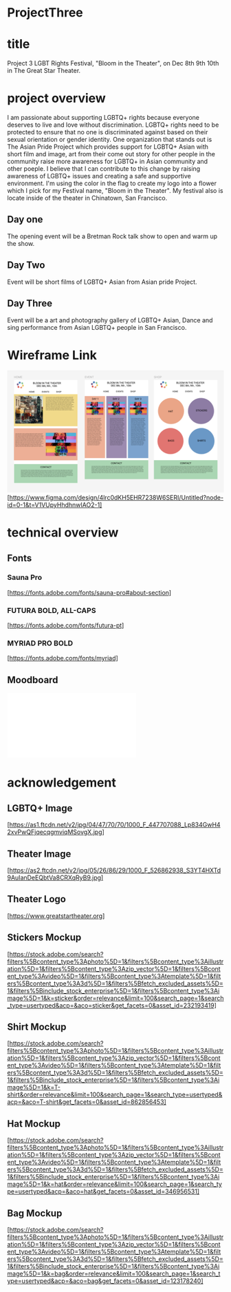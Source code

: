 # ProjectThree

# title
Project 3
LGBT Rights Festival, "Bloom in the Theater", on Dec 8th 9th 10th in The Great Star Theater.

# project overview
I am passionate about supporting LGBTQ+ rights because everyone deserves to live and love without discrimination. LGBTQ+ rights need to be protected to ensure that no one is discriminated against based on their sexual orientation or gender identity. One organization that stands out is The Asian Pride Project which provides support for LGBTQ+ Asian with short film and image, art from their come out story for other people in the community raise more awareness for LGBTQ+ in Asian community and other poeple. I believe that I can contribute to this change by raising awareness of LGBTQ+ issues and creating a safe and supportive environment. I'm using the color in the flag to create my logo into a flower which I pick for my Festival name, "Bloom in the Theater". My festival also is locate inside of the theater in Chinatown, San Francisco.

## Day one
The opening event will be a Bretman Rock talk show to open and warm up the show.

## Day Two
Event will be short films of LGBTQ+ Asian from Asian pride Project.

## Day Three
Event will be a art and photography gallery of LGBTQ+ Asian, Dance and sing performance from Asian LGBTQ+ people in San Francisco.

# Wireframe Link
![one](img/Wireframe.png)
[https://www.figma.com/design/4lrc0dKH5EHR7238W6SERI/Untitled?node-id=0-1&t=V1VUpyHhdhnwIAO2-1]

# technical overview

## Fonts
### Sauna Pro 
[https://fonts.adobe.com/fonts/sauna-pro#about-section]

### FUTURA BOLD, ALL-CAPS
[https://fonts.adobe.com/fonts/futura-pt]

### MYRIAD PRO BOLD
[https://fonts.adobe.com/fonts/myriad]

## Moodboard
![two](img/BoiThiGiang_Festival%20Guide%20Concept.pdf)

# acknowledgement
## LGBTQ+ Image
[https://as1.ftcdn.net/v2/jpg/04/47/70/70/1000_F_447707088_Lp834GwH42xvPwQFjqecqgmviqMSovgX.jpg]
## Theater Image
[https://as2.ftcdn.net/v2/jpg/05/26/86/29/1000_F_526862938_S3YT4HXTd9AuIanDeEQbtVa8CRXqRyB9.jpg]

## Theater Logo
[https://www.greatstartheater.org]

## Stickers Mockup
[https://stock.adobe.com/search?filters%5Bcontent_type%3Aphoto%5D=1&filters%5Bcontent_type%3Aillustration%5D=1&filters%5Bcontent_type%3Azip_vector%5D=1&filters%5Bcontent_type%3Avideo%5D=1&filters%5Bcontent_type%3Atemplate%5D=1&filters%5Bcontent_type%3A3d%5D=1&filters%5Bfetch_excluded_assets%5D=1&filters%5Binclude_stock_enterprise%5D=1&filters%5Bcontent_type%3Aimage%5D=1&k=sticker&order=relevance&limit=100&search_page=1&search_type=usertyped&acp=&aco=sticker&get_facets=0&asset_id=232193419]

## Shirt Mockup
[https://stock.adobe.com/search?filters%5Bcontent_type%3Aphoto%5D=1&filters%5Bcontent_type%3Aillustration%5D=1&filters%5Bcontent_type%3Azip_vector%5D=1&filters%5Bcontent_type%3Avideo%5D=1&filters%5Bcontent_type%3Atemplate%5D=1&filters%5Bcontent_type%3A3d%5D=1&filters%5Bfetch_excluded_assets%5D=1&filters%5Binclude_stock_enterprise%5D=1&filters%5Bcontent_type%3Aimage%5D=1&k=T-shirt&order=relevance&limit=100&search_page=1&search_type=usertyped&acp=&aco=T-shirt&get_facets=0&asset_id=862856453]

## Hat Mockup
[https://stock.adobe.com/search?filters%5Bcontent_type%3Aphoto%5D=1&filters%5Bcontent_type%3Aillustration%5D=1&filters%5Bcontent_type%3Azip_vector%5D=1&filters%5Bcontent_type%3Avideo%5D=1&filters%5Bcontent_type%3Atemplate%5D=1&filters%5Bcontent_type%3A3d%5D=1&filters%5Bfetch_excluded_assets%5D=1&filters%5Binclude_stock_enterprise%5D=1&filters%5Bcontent_type%3Aimage%5D=1&k=hat&order=relevance&limit=100&search_page=1&search_type=usertyped&acp=&aco=hat&get_facets=0&asset_id=346956531]

## Bag Mockup
[https://stock.adobe.com/search?filters%5Bcontent_type%3Aphoto%5D=1&filters%5Bcontent_type%3Aillustration%5D=1&filters%5Bcontent_type%3Azip_vector%5D=1&filters%5Bcontent_type%3Avideo%5D=1&filters%5Bcontent_type%3Atemplate%5D=1&filters%5Bcontent_type%3A3d%5D=1&filters%5Bfetch_excluded_assets%5D=1&filters%5Binclude_stock_enterprise%5D=1&filters%5Bcontent_type%3Aimage%5D=1&k=bag&order=relevance&limit=100&search_page=1&search_type=usertyped&acp=&aco=bag&get_facets=0&asset_id=123178240]
